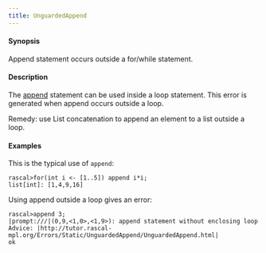 ```yaml
---
title: UnguardedAppend
---
```


#### Synopsis

Append statement occurs outside a for/while statement.

#### Description

The [append](../../../../Rascal/Statements/Append/index.md) statement can be used inside a loop statement.
This error is generated when append occurs outside a loop.

Remedy: use List concatenation to append an element to a list outside a loop.

#### Examples

This is the typical use of `append`:

```rascal-shell 
rascal>for(int i <- [1..5]) append i*i;
list[int]: [1,4,9,16]
```
Using append outside a loop gives an error:

```rascal-shell ,error
rascal>append 3;
|prompt:///|(0,9,<1,0>,<1,9>): append statement without enclosing loop
Advice: |http://tutor.rascal-mpl.org/Errors/Static/UnguardedAppend/UnguardedAppend.html|
ok
```



